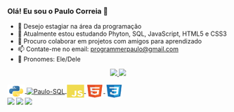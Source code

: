 ### Olá! Eu sou o Paulo Correia  👋

- 🔭 Desejo estagiar na área da programação
- 🌱 Atualmente estou estudando Phyton, SQL, JavaScript, HTML5 e CSS3
- 👯 Procuro colaborar em projetos com amigos para aprendizado
- 📫 Contate-me no email: programmerpaulo@gmail.com
- 🙂 Pronomes: Ele/Dele

<div align="center">
  <a href="https://github.com/paulo-correia-dev">
  <img height="180em" src="https://github-readme-stats.vercel.app/api?username=paulo-correia-dev&show_icons=true&theme=dracula&include_all_commits=true&count_private=true"/>
  <img height="180em" src="https://github-readme-stats.vercel.app/api/top-langs/?username=paulo-correia-dev&layout=compact&langs_count=7&theme=dracula"/>
</div>

<div style="display: inline_block"><br>
  <img align="center" alt="Paulo-Python" height="30" width="40" src="https://raw.githubusercontent.com/devicons/devicon/master/icons/python/python-original.svg">
  <img align="center" alt="Paulo-SQL" height="30" width="40" src="https://cdn.jsdelivr.net/gh/devicons/devicon/icons/mysql/mysql-original.svg" />
  <img align="center" alt="Paulo-Js" height="30" width="40" src="https://raw.githubusercontent.com/devicons/devicon/master/icons/javascript/javascript-plain.svg">
  <img align="center" alt="Paulo-HTML" height="30" width="40" src="https://raw.githubusercontent.com/devicons/devicon/master/icons/html5/html5-original.svg">
  <img align="center" alt="Paulo-CSS" height="30" width="40" src="https://raw.githubusercontent.com/devicons/devicon/master/icons/css3/css3-original.svg"> 
</div>

<div>
  <a href="https://https://www.linkedin.com/in/paulo-ricardo-correia-533b35244/" target="_blank"><img src="https://img.shields.io/badge/-LinkedIn-%230077B5? style=for-the-badge&logo=linkedin&logoColor=white" target="_blank"></a> 
  <a href="https://www.instagram.com/programmerpaulo/" target="_blank"><img src="https://img.shields.io/badge/-Instagram-%23E4405F?style=for-the-badge&logo=instagram&logoColor=white" target="_blank"></a>
  <a href = "mailto:programmerpaulo@gmail.com"><img src="https://img.shields.io/badge/-Gmail-%23333?style=for-the-badge&logo=gmail&logoColor=white" target="_blank"></a>
  </div>
